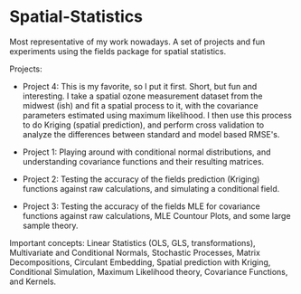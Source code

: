 # Spatial-Statistics
Most representative of my work nowadays. A set of projects and fun experiments using the fields package for spatial statistics. 

Projects: 

* Project 4: This is my favorite, so I put it first. Short, but fun and interesting. I take a spatial ozone measurement dataset from the midwest (ish) and fit a spatial process to it, with the covariance parameters estimated using maximum likelihood. I then use this process to do Kriging (spatial prediction), and perform cross validation to analyze the differences between standard and model based RMSE's.

* Project 1: Playing around with conditional normal distributions, and understanding covariance functions and their resulting matrices. 
* Project 2: Testing the accuracy of the fields prediction (Kriging) functions against raw calculations, and simulating a conditional field. 
* Project 3: Testing the accuracy of the fields MLE for covariance functions against raw calculations, MLE Countour Plots, and some large sample theory. 



Important concepts: Linear Statistics (OLS, GLS, transformations), Multivariate and Conditional Normals, Stochastic Processes, Matrix Decompositions, Circulant Embedding, Spatial prediction with Kriging, Conditional Simulation, Maximum Likelihood theory, Covariance Functions, and Kernels.
